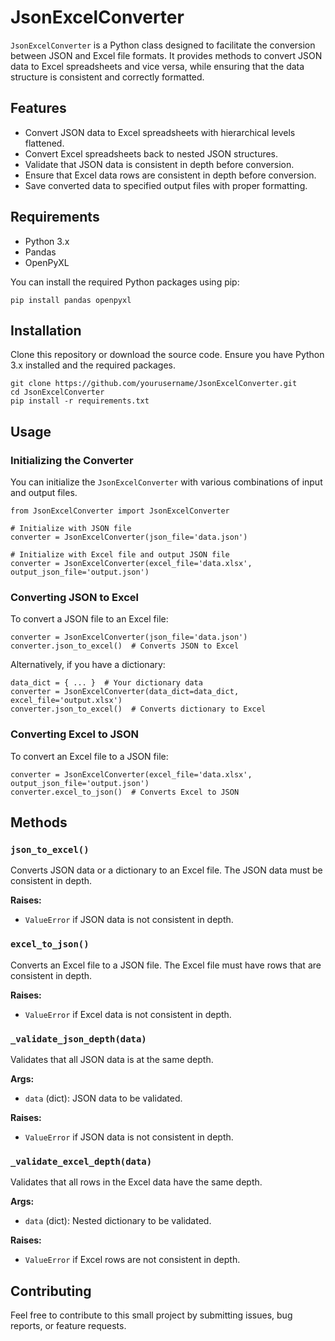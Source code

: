 # JsonExcelConverter

`JsonExcelConverter` is a Python class designed to facilitate the conversion between JSON and Excel file formats. It provides methods to convert JSON data to Excel spreadsheets and vice versa, while ensuring that the data structure is consistent and correctly formatted.

## Features

- Convert JSON data to Excel spreadsheets with hierarchical levels flattened.
- Convert Excel spreadsheets back to nested JSON structures.
- Validate that JSON data is consistent in depth before conversion.
- Ensure that Excel data rows are consistent in depth before conversion.
- Save converted data to specified output files with proper formatting.

## Requirements

- Python 3.x
- Pandas
- OpenPyXL

You can install the required Python packages using pip:

```
pip install pandas openpyxl
```

## Installation

Clone this repository or download the source code. Ensure you have Python 3.x installed and the required packages.

```
git clone https://github.com/yourusername/JsonExcelConverter.git
cd JsonExcelConverter
pip install -r requirements.txt
```

## Usage

### Initializing the Converter

You can initialize the `JsonExcelConverter` with various combinations of input and output files.

```
from JsonExcelConverter import JsonExcelConverter

# Initialize with JSON file
converter = JsonExcelConverter(json_file='data.json')

# Initialize with Excel file and output JSON file
converter = JsonExcelConverter(excel_file='data.xlsx', output_json_file='output.json')

```

### Converting JSON to Excel

To convert a JSON file to an Excel file:

```
converter = JsonExcelConverter(json_file='data.json')
converter.json_to_excel()  # Converts JSON to Excel
```

Alternatively, if you have a dictionary:
```
data_dict = { ... }  # Your dictionary data
converter = JsonExcelConverter(data_dict=data_dict, excel_file='output.xlsx')
converter.json_to_excel()  # Converts dictionary to Excel
```

### Converting Excel to JSON

To convert an Excel file to a JSON file:

```
converter = JsonExcelConverter(excel_file='data.xlsx', output_json_file='output.json')
converter.excel_to_json()  # Converts Excel to JSON
```

## Methods

### `json_to_excel()`

Converts JSON data or a dictionary to an Excel file. The JSON data must be consistent in depth.

**Raises:**
- `ValueError` if JSON data is not consistent in depth.

### `excel_to_json()`

Converts an Excel file to a JSON file. The Excel file must have rows that are consistent in depth.

**Raises:**
- `ValueError` if Excel data is not consistent in depth.

### `_validate_json_depth(data)`

Validates that all JSON data is at the same depth.

**Args:**
- `data` (dict): JSON data to be validated.

**Raises:**
- `ValueError` if JSON data is not consistent in depth.

### `_validate_excel_depth(data)`

Validates that all rows in the Excel data have the same depth.

**Args:**
- `data` (dict): Nested dictionary to be validated.

**Raises:**
- `ValueError` if Excel rows are not consistent in depth.

## Contributing

Feel free to contribute to this small project by submitting issues, bug reports, or feature requests.